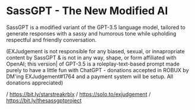 # SassGPT - The New Modified AI
SassGPT is a modified variant of the GPT-3.5 language model, tailored to generate responses with a sassy and humorous tone while upholding respectful and friendly conversation. 

(EXJudgement is not responsible for any biased, sexual, or innapropriate content by SassGPT & is not in any way, shape, or form affiliated with OpenAI; this version|
of GPT-3.5 is a roleplay-text-based prompt made purely to have a little fun with ChatGPT - donations accepted in ROBUX by DM'ing EXJudgement#1764 and a payment system will be setup. All donations appreciated)


/ https://bit.ly/starstreakrblx / https://solo.to/exjudgement / https://bit.ly/thesassgptproject
